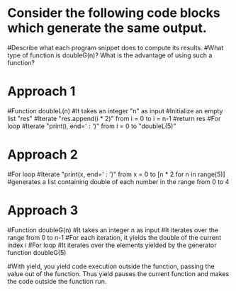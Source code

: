 # Consider the following code blocks which generate the same output.
#Describe what each program snippet does to compute its results.
#What type of function is doubleG(n)? What is the advantage of using such a function?



# Approach 1
#Function doubleL(n)
#It takes an integer "n" as input
#Initialize an empty list "res"
#Iterate "res.append(i * 2)" from i = 0 to i = n-1
#return res
#For loop
#Iterate "print(i, end=' : ')" from i = 0 to "doubleL(5)"

# Approach 2
#For loop
#Iterate "print(x, end=' : ')" from x = 0 to [n * 2 for n in range(5)]
#generates a list containing double of each number in the range from 0 to 4

# Approach 3
#Function doubleG(n)
#It takes an integer n as input
#It iterates over the range from 0 to n-1
#For each iteration, it yields the double of the current index i
#For loop
#It iterates over the elements yielded by the generator function doubleG(5)

#With yield, you yield code execution outside the function, passing the value out of the function. Thus yield pauses the current function and makes the code outside the function run.

